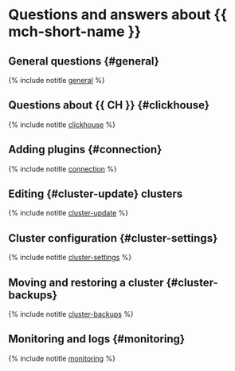 # Questions and answers about {{ mch-short-name }}

## General questions {#general}

{% include notitle [general](../../_qa/managed-clickhouse/general.md) %}

## Questions about {{ CH }} {#clickhouse}

{% include notitle [clickhouse](../../_qa/managed-clickhouse/clickhouse.md) %}

## Adding plugins {#connection}

{% include notitle [connection](../../_qa/managed-clickhouse/connection.md) %}

## Editing {#cluster-update} clusters

{% include notitle [cluster-update](../../_qa/managed-clickhouse/cluster-update.md) %}

## Cluster configuration {#cluster-settings}

{% include notitle [cluster-settings](../../_qa/managed-clickhouse/cluster-settings.md) %}

## Moving and restoring a cluster {#cluster-backups}

{% include notitle [cluster-backups](../../_qa/managed-clickhouse/cluster-backups.md) %}

## Monitoring and logs {#monitoring}

{% include notitle [monitoring](../../_qa/managed-clickhouse/monitoring.md) %}
